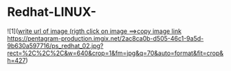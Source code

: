 # Redhat-LINUX-
![1]([write url of image (rigth click on image ==>copy image link ](https://pentagram-production.imgix.net/2ac8ca0b-d505-46c1-9a5d-9b630a597716/ps_redhat_02.jpg?rect=%2C%2C%2C&w=640&crop=1&fm=jpg&q=70&auto=format&fit=crop&h=427)https://pentagram-production.imgix.net/2ac8ca0b-d505-46c1-9a5d-9b630a597716/ps_redhat_02.jpg?rect=%2C%2C%2C&w=640&crop=1&fm=jpg&q=70&auto=format&fit=crop&h=427)
